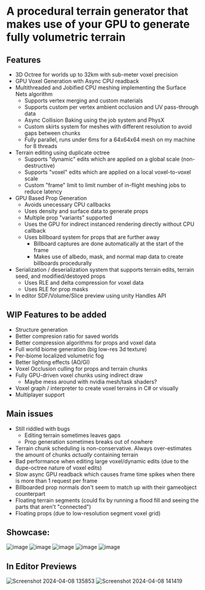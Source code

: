 # A procedural terrain generator that makes use of your GPU to generate fully volumetric terrain

## Features
* 3D Octree for worlds up to 32km with sub-meter voxel precision
* GPU Voxel Generation with Async CPU readback
* Multithreaded and Jobified CPU meshing implementing the Surface Nets algorithm
  *  Supports vertex merging and custom materials
  *  Supports custom per vertex ambient occlusion and UV pass-through data
  *  Async Collision Baking using the job system and PhysX
  *  Custom skirts system for meshes with different resolution to avoid gaps between chunks
  *  Fully parallel, runs under 6ms for a 64x64x64 mesh on my machine for 8 threads 
* Terrain editing using duplicate octree
  * Supports "dynamic" edits which are applied on a global scale (non-destructive)
  * Supports "voxel" edits which are applied on a local voxel-to-voxel scale
  * Custom "frame" limit to limit number of in-flight meshing jobs to reduce latency
* GPU Based Prop Generation
  * Avoids unecessary CPU callbacks
  * Uses density and surface data to generate props
  * Multiple prop "variants" supported
  * Uses the GPU for indirect instanced rendering directly without CPU callback
  * Uses billboard system for props that are further away
    * Billboard captures are done automatically at the start of the frame
    * Makes use of albedo, mask, and normal map data to create billboards procedurally
* Serialization / deserialization system that supports terrain edits, terrain seed, and modified/destoyed props
  * Uses RLE and delta compression for voxel data
  * Uses RLE for prop masks
* In editor SDF/Volume/Slice preview using unity Handles API 
 
 ## WIP Features to be added
  * Structure generation
  * Better compresion ratio for saved worlds
  * Better compression algorithms for props and voxel data
  * Full world biome generation (big low-res 3d texture)
  * Per-biome localized volumetric fog
  * Better lighting effects (AO/GI)
  * Voxel Occlusion culling for props and terrain chunks
  * Fully GPU-driven voxel chunks using indirect draw
    * Maybe mess around with nvidia mesh/task shaders?
  * Voxel graph / interpreter to create voxel terrains in C# or visually
  * Multiplayer support

## Main issues
  * Still riddled with bugs
    * Editing terrain sometimes leaves gaps
    * Prop generation sometimes breaks out of nowhere
  * Terrain chunk scheduling is non-conservative. Always over-estimates the amount of chunks _actually_ containing terrain
  * Bad performance when editing large voxel/dynamic edits (due to the dupe-octree nature of voxel edits)
  * Slow async GPU readback which causes frame time spikes when there is more than 1 request per frame
  * Billboarded prop normals don't seem to match up with their gameobject counterpart
  * Floating terrain segments (could fix by running a flood fill and seeing the parts that aren't "connected")
  * Floating props (due to low-resolution segment voxel grid)

## Showcase:
![image](https://github.com/jedjoud10/VoxelTerrainGenerator/assets/34755598/506140cb-6bd8-4c07-a3aa-9438115872b1)
![image](https://github.com/jedjoud10/VoxelTerrainGenerator/assets/34755598/8b0d434b-0d18-4e3c-806d-a9ceb16e024c)
![image](https://github.com/jedjoud10/VoxelTerrainGenerator/assets/34755598/5291314d-16da-420f-8a26-cda33c42060d)
![image](https://github.com/jedjoud10/VoxelTerrainGenerator/assets/34755598/1fedfe2e-fc9e-4672-bbfa-dd413d86448d)
![image](https://github.com/jedjoud10/VoxelTerrainGenerator/assets/34755598/51a05c97-5f5b-4822-901b-3aac0f442a42)


## In Editor Previews
![Screenshot 2024-04-08 135853](https://github.com/jedjoud10/VoxelTerrainGenerator/assets/34755598/c719561f-05d4-4b1a-9e6c-fae8e4e29cb8)
![Screenshot 2024-04-08 141419](https://github.com/jedjoud10/VoxelTerrainGenerator/assets/34755598/3228c033-1ef9-4d56-bf6d-5efa8a58177f)
